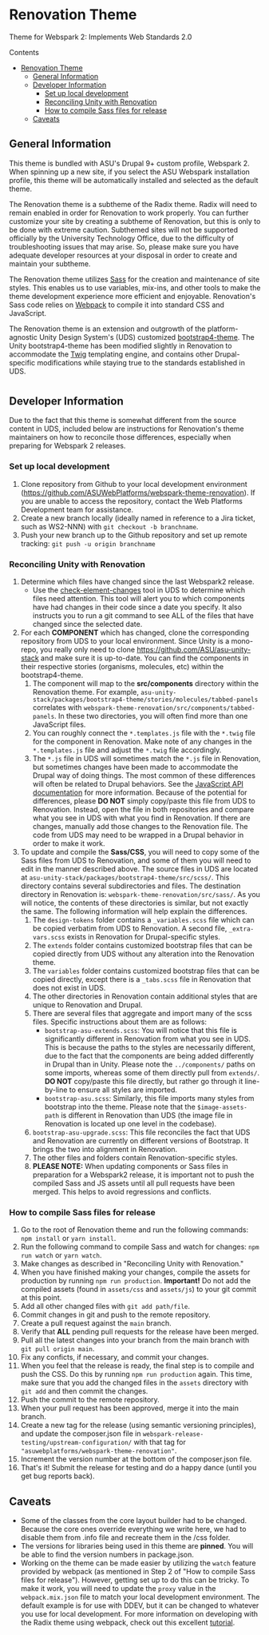 # Renovation Theme
Theme for Webspark 2: Implements Web Standards 2.0

Contents
- [Renovation Theme](#renovation-theme)
  - [General Information](#general-information)
  - [Developer Information](#developer-information)
    - [Set up local development](#set-up-local-development)
    - [Reconciling Unity with Renovation](#reconciling-unity-with-renovation)
    - [How to compile Sass files for release](#how-to-compile-sass-files-for-release)
  - [Caveats](#caveats)

## General Information
This theme is bundled with ASU's Drupal 9+ custom profile, Webspark 2. When spinning up a new site, if you select the ASU Webspark installation profile, this theme will be automatically installed and selected as the default theme.

The Renovation theme is a subtheme of the Radix theme. Radix will need to remain enabled in order for Renovation to work properly. You can further customize your site by creating a subtheme of Renovation, but this is only to be done with extreme caution. Subthemed sites will not be supported officially by the University Technology Office, due to the difficulty of troubleshooting issues that may arise. So, please make sure you have adequate developer resources at your disposal in order to create and maintain your subtheme.

The Renovation theme utilizes [Sass](https://sass-lang.com/) for the creation and maintenance of site styles. This enables us to use variables, mix-ins, and other tools to make the theme development experience more efficient and enjoyable. Renovation's Sass  code relies on [Webpack](https://webpack.js.org) to compile it into standard CSS and JavaScript.

The Renovation theme is an extension and outgrowth of the platform-agnostic Unity Design System's (UDS) customized [bootstrap4-theme](https://github.com/ASU/asu-unity-stack/tree/dev/packages/bootstrap4-theme). The Unity bootstrap4-theme has been modified slightly in Renovation to accommodate the [Twig](https://twig.symfony.com/) templating engine, and contains other Drupal-specific modifications while staying true to the standards established in UDS.

#

## Developer Information
Due to the fact that this theme is somewhat different from the source content in UDS, included below are instructions for Renovation's theme maintainers on how to reconcile those differences, especially when preparing for Webspark 2 releases.

### Set up local development
1. Clone repository from Github to your local development environment (https://github.com/ASUWebPlatforms/webspark-theme-renovation). If you are unable to access the repository, contact the Web Platforms Development team for assistance.
2. Create a new branch locally (ideally named in reference to a Jira ticket, such as WS2-NNN) with `git checkout -b branchname`.
3. Push your new branch up to the Github repository and set up remote tracking: `git push -u origin branchname`

### Reconciling Unity with Renovation
1. Determine which files have changed since the last Webspark2 release.
    - Use the [check-element-changes](https://github.com/ASU/asu-unity-stack#check-element-changes) tool in UDS to determine which files need attention. This tool will alert you to which components have had changes in their code since a date you specify. It also instructs you to run a git command to see ALL of the files that have changed since the selected date.
2. For each **COMPONENT** which has changed, clone the corresponding repository from UDS to your local environment. Since Unity is a mono-repo, you really only need to clone https://github.com/ASU/asu-unity-stack and make sure it is up-to-date. You can find the components in their respective stories (organisms, molecules, etc) within the bootstrap4-theme.
   1. The component will map to the **src/components** directory within the Renovation theme. For example, ```asu-unity-stack/packages/bootstrap4-theme/stories/molecules/tabbed-panels``` correlates with ```webspark-theme-renovation/src/components/tabbed-panels```. In these two directories, you will often find more than one JavaScript files.
   2. You can roughly connect the `*.templates.js` file with the `*.twig` file for the component in Renovation. Make note of any changes in the `*.templates.js` file and adjust the `*.twig` file accordingly.
   3. The `*.js` file in UDS will sometimes match the `*.js` file in Renovation, but sometimes changes have been made to accommodate the Drupal way of doing things. The most common of these differences will often be related to Drupal behaviors. See the [JavaScript API documentation](https://www.drupal.org/docs/drupal-apis/javascript-api/javascript-api-overview) for more information. Because of the potential for differences, please **DO NOT** simply copy/paste this file from UDS to Renovation. Instead, open the file in both repositories and compare what you see in UDS with what you find in Renovation. If there are changes, manually add those changes to the Renovation file. The code from UDS may need to be wrapped in a Drupal behavior in order to make it work.
3. To update and compile the **Sass/CSS**, you will need to copy some of the Sass files from UDS to Renovation, and some of them you will need to edit in the manner described above. The source files in UDS are located at `asu-unity-stack/packages/bootstrap4-theme/src/scss/`. This directory contains several subdirectories and files. The destination directory in Renovation is: `webspark-theme-renovation/src/sass/`. As you will notice, the contents of these directories is similar, but not exactly the same. The following information will help explain the differences.
   1. The `design-tokens` folder contains a `_variables.scss` file which can be copied verbatim from UDS to Renovation. A second file, `_extra-vars.scss` exists in Renovation for Drupal-specific styles.
   2. The `extends` folder contains customized bootstrap files that can be copied directly from UDS without any alteration into the Renovation theme.
   3. The `variables` folder contains customized bootstrap files that can be copied directly, except there is a `_tabs.scss` file in Renovation that does not exist in UDS.
   4. The other directories in Renovation contain additional styles that are unique to Renovation and Drupal.
   5. There are several files that aggregate and import many of the scss files. Specific instructions about them are as follows:
      - `bootstrap-asu-extends.scss`: You will notice that this file is significantly different in Renovation from what you see in UDS. This is because the paths to the styles are necessarily different, due to the fact that the components are being added differently in Drupal than in Unity. Please note the `../components/` paths on some imports, whereas some of them directly pull from `extends/`. **DO NOT** copy/paste this file directly, but rather go through it line-by-line to ensure all styles are imported.
      - `bootstrap-asu.scss`: Similarly, this file imports many styles from bootstrap into the theme. Please note that the `$image-assets-path` is different in Renovation than UDS (the image file in Renovation is located up one level in the codebase).
   6. `bootstrap-asu-upgrade.scss`: This file reconciles the fact that UDS and Renovation are currently on different versions of Bootstrap. It brings the two into alignment in Renovation.
   7. The other files and folders contain Renovation-specific styles.
   8. **PLEASE NOTE:** When updating components or Sass files in preparation for a Webspark2 release, it is important not to push the compiled Sass and JS assets until all pull requests have been merged. This helps to avoid regressions and conflicts.

### How to compile Sass files for release
1. Go to the root of Renovation theme and run the following commands: `npm install` or `yarn install`.
2. Run the following command to compile Sass and watch for changes: `npm run watch` or `yarn watch`.
3. Make changes as described in "Reconciling Unity with Renovation."
4. When you have finished making your changes, compile the assets for production by running `npm run production`. **Important!** Do not add the compiled assets (found in `assets/css` and `assets/js`) to your git commit at this point.
5. Add all other changed files with `git add path/file`.
6. Commit changes in git and push to the remote repository.
7. Create a pull request against the `main` branch.
8. Verify that **ALL** pending pull requests for the release have been merged.
9. Pull all the latest changes into your branch from the main branch with `git pull origin main`.
10. Fix any conficts, if necessary, and commit your changes.
11. When you feel that the release is ready, the final step is to compile and push the CSS. Do this by running `npm run production` again. This time, make sure that you add the changed files in the `assets` directory with `git add` and then commit the changes.
12. Push the commit to the remote repository.
13. When your pull request has been approved, merge it into the main branch.
14.  Create a new tag for the release (using semantic versioning principles), and update the composer.json file in `webspark-release-testing/upstream-configuration/` with that tag for `"asuwebplatforms/webspark-theme-renovation"`.
15.  Increment the version number at the bottom of the composer.json file.
16.  That's it! Submit the release for testing and do a happy dance (until you get bug reports back).

## Caveats
- Some of the classes from the core layout builder had to be changed. Because the core ones override everything we write here, we had to disable them from .info file and recreate them in the /css folder.
- The versions for libraries being used in this theme are **pinned**. You will be able to find the version numbers in package.json.
- Working on the theme can be made easier by utilizing the `watch` feature provided by webpack (as mentioned in Step 2 of "How to compile Sass files for release"). However, getting set up to do this can be tricky. To make it work, you will need to update the `proxy` value in the `webpack.mix.json` file to match your local development environment. The default example is for use with DDEV, but it can be changed to whatever you use for local development. For more information on developing with the Radix theme using webpack, check out this excellent [tutorial](https://www.youtube.com/watch?v=ak1IOcYnN9s).
